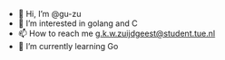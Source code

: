 - 👋 Hi, I’m @gu-zu
- 👀 I’m interested in golang and C
- 📫 How to reach me g.k.w.zuijdgeest@student.tue.nl
- 🌱 I’m currently learning Go

<!---
gu-zu/gu-zu is a ✨ special ✨ repository because its `README.md` (this file) appears on your GitHub profile.
You can click the Preview link to take a look at your changes.

- 🌱 I’m currently learning C++
--->
